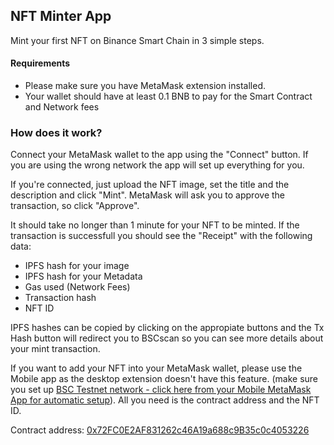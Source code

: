 ## NFT Minter App

Mint your first NFT on Binance Smart Chain in 3 simple steps.

#### Requirements 

- Please make sure you have MetaMask extension installed.
- Your wallet should have at least 0.1 BNB to pay for the Smart Contract and Network fees

### How does it work?

Connect your MetaMask wallet to the app using the "Connect" button. If you are using the wrong network the app will set up everything for you.

If you're connected, just upload the NFT image, set the title and the description and click "Mint". MetaMask will ask you to approve the transaction, so click "Approve".

It should take no longer than 1 minute for your NFT to be minted. If the transaction is successfull you should see the "Receipt" with the following data:

- IPFS hash for your image
- IPFS hash for your Metadata
- Gas used (Network Fees)
- Transaction hash
- NFT ID

IPFS hashes can be copied by clicking on the appropiate buttons and the Tx Hash button will redirect you to BSCscan so you can see more details about your mint transaction.

If you want to add your NFT into your MetaMask wallet, please use the Mobile app as the desktop extension doesn't have this feature. (make sure you set up [BSC Testnet network - click here from your Mobile MetaMask App for automatic setup](https://umbria.network/connect/binance-smart-chain-testnet "BSC Testnet network - click here")). All you need is the contract address and the NFT ID.

Contract address: [0x72FC0E2AF831262c46A19a688c9B35c0c4053226](https://testnet.bscscan.com/address/0x72fc0e2af831262c46a19a688c9b35c0c4053226 "0x72FC0E2AF831262c46A19a688c9B35c0c4053226")
